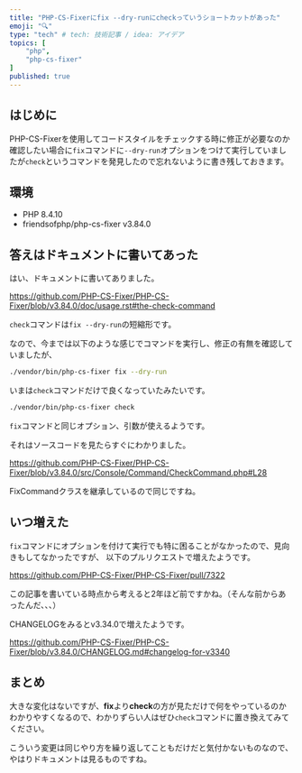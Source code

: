 ```yaml
---
title: "PHP-CS-Fixerにfix --dry-runにcheckっていうショートカットがあった"
emoji: "🔍"
type: "tech" # tech: 技術記事 / idea: アイデア
topics: [
    "php",
    "php-cs-fixer"
]
published: true
---
```


## はじめに

PHP-CS-Fixerを使用してコードスタイルをチェックする時に修正が必要なのか確認したい場合に`fix`コマンドに`--dry-run`オプションをつけて実行していましたが`check`というコマンドを発見したので忘れないように書き残しておきます。

## 環境

- PHP 8.4.10
- friendsofphp/php-cs-fixer v3.84.0

## 答えはドキュメントに書いてあった

はい、ドキュメントに書いてありました。

https://github.com/PHP-CS-Fixer/PHP-CS-Fixer/blob/v3.84.0/doc/usage.rst#the-check-command

`check`コマンドは`fix --dry-run`の短縮形です。

なので、今までは以下のような感じでコマンドを実行し、修正の有無を確認していましたが、

```bash
./vendor/bin/php-cs-fixer fix --dry-run
```

いまは`check`コマンドだけで良くなっていたみたいです。

```bash
./vendor/bin/php-cs-fixer check
```

`fix`コマンドと同じオプション、引数が使えるようです。

それはソースコードを見たらすぐにわかりました。

https://github.com/PHP-CS-Fixer/PHP-CS-Fixer/blob/v3.84.0/src/Console/Command/CheckCommand.php#L28

FixCommandクラスを継承しているので同じですね。

## いつ増えた

`fix`コマンドにオプションを付けて実行でも特に困ることがなかったので、見向きもしてなかったですが、
以下のプルリクエストで増えたようです。

https://github.com/PHP-CS-Fixer/PHP-CS-Fixer/pull/7322

この記事を書いている時点から考えると2年ほど前ですかね。（そんな前からあったんだ、、、）

CHANGELOGをみるとv3.34.0で増えたようです。

https://github.com/PHP-CS-Fixer/PHP-CS-Fixer/blob/v3.84.0/CHANGELOG.md#changelog-for-v3340

## まとめ

大きな変化はないですが、**fix**より**check**の方が見ただけで何をやっているのかわかりやすくなるので、わかりずらい人はぜひ`check`コマンドに置き換えてみてください。

こういう変更は同じやり方を繰り返してこともだけだと気付かないものなので、やはりドキュメントは見るものですね。

